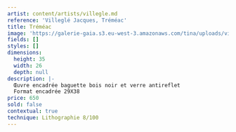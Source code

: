 ```yaml
---
artist: content/artists/villegle.md
reference: 'Villeglé Jacques, Tréméac'
title: Tréméac
image: 'https://galerie-gaia.s3.eu-west-3.amazonaws.com/tina/uploads/villegle-jacques/galerie-gaia-jacques-villegle-tremeac.jpg'
fields: []
styles: []
dimensions:
  height: 35
  width: 26
  depth: null
description: |-
  Œuvre encadrée baguette bois noir et verre antireflet   
  Format encadrée 29X38
price: 650
sold: false
contextual: true
technique: Lithographie 8/100
---
```


